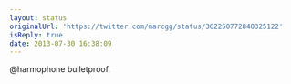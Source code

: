 ```yaml
---
layout: status
originalUrl: 'https://twitter.com/marcgg/status/362250772840325122'
isReply: true
date: 2013-07-30 16:38:09
---
```


@harmophone bulletproof.
